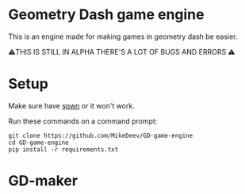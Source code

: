 # Geometry Dash game engine

This is an engine made for making games in geometry dash be easier.

⚠️THIS IS STILL IN ALPHA THERE'S A LOT OF BUGS AND ERRORS ⚠️

# Setup
Make sure have [spwn](https://github.com/Spu7Nix/SPWN-language/releases/tag/v0.8-beta) or it won't work.

Run these commands on a command prompt:
```
git clone https://github.com/MikeDeev/GD-game-engine
cd GD-game-engine
pip install -r requirements.txt
```
# GD-maker
